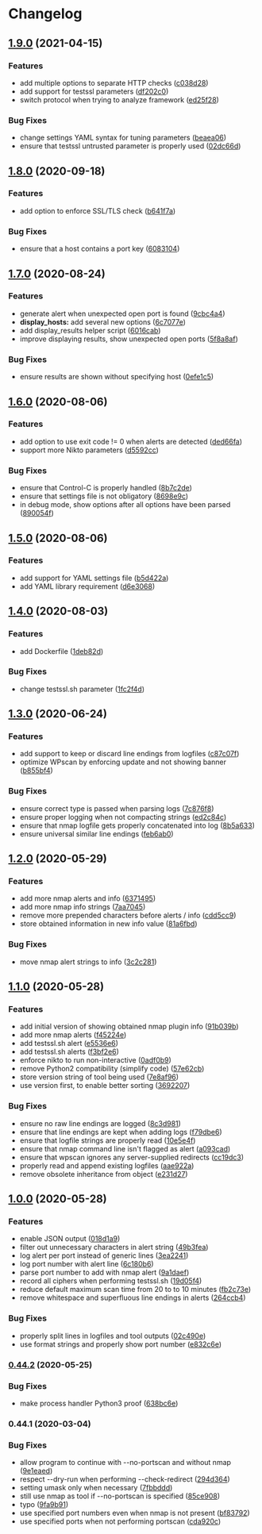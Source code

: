 # Changelog

## [1.9.0](https://github.com/PeterMosmans/security-scripts/compare/v1.8.0...v1.9.0) (2021-04-15)

### Features

- add multiple options to separate HTTP checks
  ([c038d28](https://github.com/PeterMosmans/security-scripts/commit/c038d28ab1d8413957e2b543d3da4bf8b2d696e8))
- add support for testssl parameters
  ([df202c0](https://github.com/PeterMosmans/security-scripts/commit/df202c00670bd7429763ad90ddfc590c7b0ed80c))
- switch protocol when trying to analyze framework
  ([ed25f28](https://github.com/PeterMosmans/security-scripts/commit/ed25f286ee87d8a3cd1737d2379c958332064449))

### Bug Fixes

- change settings YAML syntax for tuning parameters
  ([beaea06](https://github.com/PeterMosmans/security-scripts/commit/beaea06fa1eed64fdecc933eead5811354fe8a31))
- ensure that testssl untrusted parameter is properly used
  ([02dc66d](https://github.com/PeterMosmans/security-scripts/commit/02dc66d47366d7740909f1a04008b7a703789751))

## [1.8.0](https://github.com/PeterMosmans/security-scripts/compare/v1.7.0...v1.8.0) (2020-09-18)

### Features

- add option to enforce SSL/TLS check
  ([b641f7a](https://github.com/PeterMosmans/security-scripts/commit/b641f7a78ab2d4579d016d8821ab3c6c3c6836c7))

### Bug Fixes

- ensure that a host contains a port key
  ([6083104](https://github.com/PeterMosmans/security-scripts/commit/6083104f28598f7ea71ccb557557c0e7bbebe0c9))

## [1.7.0](https://github.com/PeterMosmans/security-scripts/compare/v1.6.0...v1.7.0) (2020-08-24)

### Features

- generate alert when unexpected open port is found
  ([9cbc4a4](https://github.com/PeterMosmans/security-scripts/commit/9cbc4a458ece2a213d05cfd1ddd446c56ed1fb1c))
- **display_hosts:** add several new options
  ([6c7077e](https://github.com/PeterMosmans/security-scripts/commit/6c7077e9be6c0b7e6e9e35ef0c781b277d65bfb3))
- add display_results helper script
  ([6016cab](https://github.com/PeterMosmans/security-scripts/commit/6016cab79f6a6020929b6479dca10e6ad3e83206))
- improve displaying results, show unexpected open ports
  ([5f8a8af](https://github.com/PeterMosmans/security-scripts/commit/5f8a8aff01a86d66fb340f630f603e07a53d30ee))

### Bug Fixes

- ensure results are shown without specifying host
  ([0efe1c5](https://github.com/PeterMosmans/security-scripts/commit/0efe1c573c9a569b6ece19be9bdf2113c407ddee))

## [1.6.0](https://github.com/PeterMosmans/security-scripts/compare/v1.5.0...v1.6.0) (2020-08-06)

### Features

- add option to use exit code != 0 when alerts are detected
  ([ded66fa](https://github.com/PeterMosmans/security-scripts/commit/ded66fa26d8fc7141c709560383b505ce6d54ae8))
- support more Nikto parameters
  ([d5592cc](https://github.com/PeterMosmans/security-scripts/commit/d5592ccda17fcc2bcf4559245066e01d59755d88))

### Bug Fixes

- ensure that Control-C is properly handled
  ([8b7c2de](https://github.com/PeterMosmans/security-scripts/commit/8b7c2deeba1a2e5d30b6f4630319a0a2355134a4))
- ensure that settings file is not obligatory
  ([8698e9c](https://github.com/PeterMosmans/security-scripts/commit/8698e9c8ed50436455b28f64e5d7c95b503289ad))
- in debug mode, show options after all options have been parsed
  ([890054f](https://github.com/PeterMosmans/security-scripts/commit/890054f9ceaa89dca12bc98e307412db84ad424b))

## [1.5.0](https://github.com/PeterMosmans/security-scripts/compare/v1.4.0...v1.5.0) (2020-08-06)

### Features

- add support for YAML settings file
  ([b5d422a](https://github.com/PeterMosmans/security-scripts/commit/b5d422a623eb1cd594ab2676618294e79872821c))
- add YAML library requirement
  ([d6e3068](https://github.com/PeterMosmans/security-scripts/commit/d6e30688ee4bef8466f5a0d24931bcb5dcb4e8d3))

## [1.4.0](https://github.com/PeterMosmans/security-scripts/compare/v1.3.0...v1.4.0) (2020-08-03)

### Features

- add Dockerfile
  ([1deb82d](https://github.com/PeterMosmans/security-scripts/commit/1deb82db8021e2ee797e7c4b27d2a312019bfe0e))

### Bug Fixes

- change testssl.sh parameter
  ([1fc2f4d](https://github.com/PeterMosmans/security-scripts/commit/1fc2f4db9f01d50c8f43a6e2b38ec2aa6b6a5f8c))

## [1.3.0](https://github.com/PeterMosmans/security-scripts/compare/v1.2.0...v1.3.0) (2020-06-24)

### Features

- add support to keep or discard line endings from logfiles
  ([c87c07f](https://github.com/PeterMosmans/security-scripts/commit/c87c07f35603f2304e499d791bd5dbbaec93ed10))
- optimize WPscan by enforcing update and not showing banner
  ([b855bf4](https://github.com/PeterMosmans/security-scripts/commit/b855bf4a46f2936db2a638d4732c1a536d3eae2e))

### Bug Fixes

- ensure correct type is passed when parsing logs
  ([7c876f8](https://github.com/PeterMosmans/security-scripts/commit/7c876f8cba71a6e850bae4e40082e4a6cb8b39ea))
- ensure proper logging when not compacting strings
  ([ed2c84c](https://github.com/PeterMosmans/security-scripts/commit/ed2c84c62e734f3bd77cc417b74a4f40bd7845bc))
- ensure that nmap logfile gets properly concatenated into log
  ([8b5a633](https://github.com/PeterMosmans/security-scripts/commit/8b5a6331e1588f6d1bbd0798708687b622b3f44a))
- ensure universal similar line endings
  ([feb6ab0](https://github.com/PeterMosmans/security-scripts/commit/feb6ab0282f6962e271c41463ec7b090dc0b3b89))

## [1.2.0](https://github.com/PeterMosmans/security-scripts/compare/v1.1.0...v1.2.0) (2020-05-29)

### Features

- add more nmap alerts and info
  ([6371495](https://github.com/PeterMosmans/security-scripts/commit/637149586d13dc30e793a47100f67d38533e6fb2))
- add more nmap info strings
  ([7aa7045](https://github.com/PeterMosmans/security-scripts/commit/7aa704562585fba37b909f678e84630e161c9c47))
- remove more prepended characters before alerts / info
  ([cdd5cc9](https://github.com/PeterMosmans/security-scripts/commit/cdd5cc940a1fac056ec7b93f0e3b1528dc357cab))
- store obtained information in new info value
  ([81a6fbd](https://github.com/PeterMosmans/security-scripts/commit/81a6fbdd810549930dff235b342412693cd647bf))

### Bug Fixes

- move nmap alert strings to info
  ([3c2c281](https://github.com/PeterMosmans/security-scripts/commit/3c2c28135837d206802522b4c4e2d889ec7b007d))

## [1.1.0](https://github.com/PeterMosmans/security-scripts/compare/v1.0.0...v1.1.0) (2020-05-28)

### Features

- add initial version of showing obtained nmap plugin info
  ([91b039b](https://github.com/PeterMosmans/security-scripts/commit/91b039b831642947241d9332819581f2e0523f25))
- add more nmap alerts
  ([f45224e](https://github.com/PeterMosmans/security-scripts/commit/f45224eac7ac124867cf431460f175136ee99148))
- add testssl.sh alert
  ([e5536e6](https://github.com/PeterMosmans/security-scripts/commit/e5536e6725073813ffa77a1927cd8adf16e9152f))
- add testssl.sh alerts
  ([f3bf2e6](https://github.com/PeterMosmans/security-scripts/commit/f3bf2e69062ba34b0aa712d3705a56d5a2bb97d9))
- enforce nikto to run non-interactive
  ([0adf0b9](https://github.com/PeterMosmans/security-scripts/commit/0adf0b9d71db631f81c63e263539b959fa84566d))
- remove Python2 compatibility (simplify code)
  ([57e62cb](https://github.com/PeterMosmans/security-scripts/commit/57e62cb46317d06d7ac07c1092aa520669fdd893))
- store version string of tool being used
  ([7e8af96](https://github.com/PeterMosmans/security-scripts/commit/7e8af96363f7ac7169d467e8ea7de4505500485a))
- use version first, to enable better sorting
  ([3692207](https://github.com/PeterMosmans/security-scripts/commit/36922076b6b2738e0550ead84d7dc306c96604b4))

### Bug Fixes

- ensure no raw line endings are logged
  ([8c3d981](https://github.com/PeterMosmans/security-scripts/commit/8c3d9813b9761b3dea6454bbc91101e0e1bae005))
- ensure that line endings are kept when adding logs
  ([f79dbe6](https://github.com/PeterMosmans/security-scripts/commit/f79dbe63739fc6a18b369ce973f7cdf3d2d0a4f5))
- ensure that logfile strings are properly read
  ([10e5e4f](https://github.com/PeterMosmans/security-scripts/commit/10e5e4ff796ecf8739292d21f879e43c82c459b0))
- ensure that nmap command line isn't flagged as alert
  ([a093cad](https://github.com/PeterMosmans/security-scripts/commit/a093cad1afaf93f183b0cbdeb490f4bc341e3d6b))
- ensure that wpscan ignores any server-supplied redirects
  ([cc19dc3](https://github.com/PeterMosmans/security-scripts/commit/cc19dc397e75818f323a63e0d294065e8f2f4f40))
- properly read and append existing logfiles
  ([aae922a](https://github.com/PeterMosmans/security-scripts/commit/aae922a6104505a9ec1d7b1ca2f7354e0d1f9d6e))
- remove obsolete inheritance from object
  ([e231d27](https://github.com/PeterMosmans/security-scripts/commit/e231d27a946495f775b76b8cab08b7142ee515b5))

## [1.0.0](https://github.com/PeterMosmans/security-scripts/compare/v0.44.2...v1.0.0) (2020-05-28)

### Features

- enable JSON output
  ([018d1a9](https://github.com/PeterMosmans/security-scripts/commit/018d1a998f34584a56d884a6f12ff5b15025c80b))
- filter out unnecessary characters in alert string
  ([49b3fea](https://github.com/PeterMosmans/security-scripts/commit/49b3feafc970fbef6c1a81b0854343046329eb84))
- log alert per port instead of generic lines
  ([3ea2241](https://github.com/PeterMosmans/security-scripts/commit/3ea22411e8eacac886c6f8d1fd4eb8f625e233b7))
- log port number with alert line
  ([6c180b6](https://github.com/PeterMosmans/security-scripts/commit/6c180b6d0bfd1455fca73b368be8719563e8f60a))
- parse port number to add with nmap alert
  ([9a1daef](https://github.com/PeterMosmans/security-scripts/commit/9a1daefd62aff6cb4d4beb731e58854620320b01))
- record all ciphers when performing testssl.sh
  ([19d05f4](https://github.com/PeterMosmans/security-scripts/commit/19d05f4feda1c52c55d4f0e24a02abd7f951b910))
- reduce default maximum scan time from 20 to to 10 minutes
  ([fb2c73e](https://github.com/PeterMosmans/security-scripts/commit/fb2c73e6ff5432fb1c00c971a21f03fbb5ceb25b))
- remove whitespace and superfluous line endings in alerts
  ([264ccb4](https://github.com/PeterMosmans/security-scripts/commit/264ccb45cc43cdafc256045639a4680787693a1c))

### Bug Fixes

- properly split lines in logfiles and tool outputs
  ([02c490e](https://github.com/PeterMosmans/security-scripts/commit/02c490e5ac86597f4cb0fc7ee956f296135ee8e1))
- use format strings and properly show port number
  ([e832c6e](https://github.com/PeterMosmans/security-scripts/commit/e832c6e8db2552d07b3459132687ba223900e73d))

### [0.44.2](https://github.com/PeterMosmans/security-scripts/compare/v0.44.1...v0.44.2) (2020-05-25)

### Bug Fixes

- make process handler Python3 proof
  ([638bc6e](https://github.com/PeterMosmans/security-scripts/commit/638bc6e3ebd5edc5fdd597708e34493c4f76f6ad))

### 0.44.1 (2020-03-04)

### Bug Fixes

- allow program to continue with --no-portscan and without nmap
  ([9e1eaed](https://github.com/PeterMosmans/security-scripts/commit/9e1eaedac73c4814292156642ceda40c2f9bf7f8))
- respect --dry-run when performing --check-redirect
  ([294d364](https://github.com/PeterMosmans/security-scripts/commit/294d364604031b9feba63909d24101115afc29a3))
- setting umask only when necessary
  ([7fbbddd](https://github.com/PeterMosmans/security-scripts/commit/7fbbdddbd0a4232bfcb0e1981a56a75ffbcdc5ef))
- still use nmap as tool if --no-portscan is specified
  ([85ce908](https://github.com/PeterMosmans/security-scripts/commit/85ce908e9c3459b2d828cd13efb62f62d32752a8))
- typo
  ([9fa9b91](https://github.com/PeterMosmans/security-scripts/commit/9fa9b916575b6b6651c02ddd2c31285acf59511f))
- use specified port numbers even when nmap is not present
  ([bf83792](https://github.com/PeterMosmans/security-scripts/commit/bf83792c8db1fabba10491ee32a3e990a4896554))
- use specified ports when not performing portscan
  ([cda920c](https://github.com/PeterMosmans/security-scripts/commit/cda920c59e4144dcba91ad49594217d124fe3dec))
